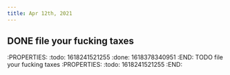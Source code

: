 ```yaml
---
title: Apr 12th, 2021
---
```


## DONE file your fucking taxes
:PROPERTIES:
:todo: 1618241521255
:done: 1618378340951
:END:
TODO file your fucking taxes
:PROPERTIES:
:todo: 1618241521255
:END:
